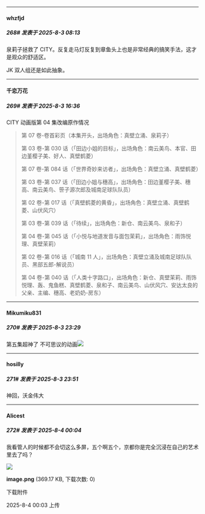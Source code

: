 ﻿
*****

####  whzfjd  
##### 268#       发表于 2025-8-3 08:13

泉莉子拯救了 CITY。反复走马灯反复到章鱼头上也是非常经典的搞笑手法，这才是观众的舒适区。

JK 双人组还是如此抽象。


*****

####  千恋万花  
##### 269#       发表于 2025-8-3 16:36

CITY 动画版第 04 集改编原作情况 <blockquote>第 07 卷-卷首彩页（本集开头，出场角色：真壁立涌、泉莉子）

第 03 卷-第 030 话（「田边小姐的目标」，出场角色：南云美鸟、本官、田边堇樱子美、好人、真壁鹤菱）

第 07 卷-第 084 话（「世界奇妙来访者」，出场角色：真壁立涌、真壁鹤菱）

第 03 卷-第 037 话（「田边小姐与穗高」，出场角色：田边堇樱子美、穗高、南云美鸟、笹子源次郎及城南足球队队员）

第 02 卷-第 017 话（「真壁鹤菱的黄昏」，出场角色：真壁立涌、真壁鹤菱、山伏风穴）

第 03 卷-第 039 话（「待续」，出场角色：新仓、南云美鸟、泉和子）

第 04 卷-第 045 话（「小悦与地道发音与面包茉莉」，出场角色：雨饰悦理、真壁茉莉）

第 02 卷-第 016 话（「城南 11 人」，出场角色：真壁立涌及城南足球队队员、黑部五郎-解说员）

第 04 卷-第 040 话（「人类十字路口」，出场角色：新仓、真壁茉莉、雨饰悦理、轰、鬼鱼糕、真壁鹤菱、泉和子、南云美鸟、山伏风穴、安达太良的父亲、主编、穗高、老奶奶-房东）</blockquote>


*****

####  Mikumiku831  
##### 270#       发表于 2025-8-3 23:29

第五集超神了 不可思议的动画<img src="https://static.stage1st.com/image/smiley/face2017/139.png" referrerpolicy="no-referrer">


*****

####  hosilly  
##### 271#       发表于 2025-8-3 23:51

神回，沃金伟大


*****

####  Alicest  
##### 272#       发表于 2025-8-4 00:04

我看管人的时候都不会切这么多屏，五个啊五个，京都你是完全沉浸在自己的艺术里去了吗？

<img src="https://img.stage1st.com/forum/202508/04/000359j0qnnsvjqks30k0f.png" referrerpolicy="no-referrer">

<strong>image.png</strong> (369.17 KB, 下载次数: 0)

下载附件

2025-8-4 00:03 上传

